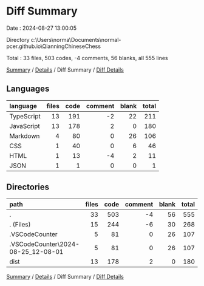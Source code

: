 # Diff Summary

Date : 2024-08-27 13:00:05

Directory c:\\Users\\norma\\Documents\\normal-pcer.github.io\\QianningChineseChess

Total : 33 files,  503 codes, -4 comments, 56 blanks, all 555 lines

[Summary](results.md) / [Details](details.md) / Diff Summary / [Diff Details](diff-details.md)

## Languages
| language | files | code | comment | blank | total |
| :--- | ---: | ---: | ---: | ---: | ---: |
| TypeScript | 13 | 191 | -2 | 22 | 211 |
| JavaScript | 13 | 178 | 2 | 0 | 180 |
| Markdown | 4 | 80 | 0 | 26 | 106 |
| CSS | 1 | 40 | 0 | 6 | 46 |
| HTML | 1 | 13 | -4 | 2 | 11 |
| JSON | 1 | 1 | 0 | 0 | 1 |

## Directories
| path | files | code | comment | blank | total |
| :--- | ---: | ---: | ---: | ---: | ---: |
| . | 33 | 503 | -4 | 56 | 555 |
| . (Files) | 15 | 244 | -6 | 30 | 268 |
| .VSCodeCounter | 5 | 81 | 0 | 26 | 107 |
| .VSCodeCounter\\2024-08-25_12-08-01 | 5 | 81 | 0 | 26 | 107 |
| dist | 13 | 178 | 2 | 0 | 180 |

[Summary](results.md) / [Details](details.md) / Diff Summary / [Diff Details](diff-details.md)